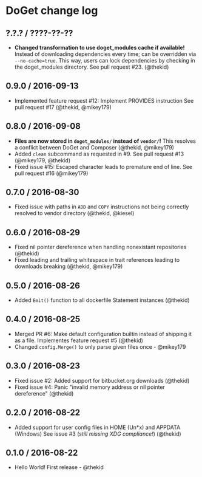 DoGet change log
================

## ?.?.? / ????-??-??

* **Changed transformation to use doget_modules cache if available!**
  Instead of downloading dependencies every time; can be overridden via
  `--no-cache=true`. This way, users can lock dependencies by checking
  in the doget_modules directory. See pull request #23.
  (@thekid)

## 0.9.0 / 2016-09-13

* Implemented feature request #12: Implement PROVIDES instruction
  See pull request #17
  (@thekid, @mikey179)

## 0.8.0 / 2016-09-08

* **Files are now stored in `doget_modules/` instead of `vendor/`!**
  This resolves a conflict between DoGet and Composer
  (@thekid, @mikey179)
* Added `clean` subcommand as requested in #9. See pull request #13
  (@mikey179, @thekid)
* Fixed issue #15: Escaped character leads to premature end of line.
  See pull request #16
  (@mikey179)

## 0.7.0 / 2016-08-30

* Fixed issue with paths in `ADD` and `COPY` instructions not being
  correctly resolved to vendor directory
  (@thekid, @kiesel)

## 0.6.0 / 2016-08-29

* Fixed nil pointer dereference when handling nonexistant repositories
  (@thekid)
* Fixed leading and trailing whitespace in trait references leading to
  downloads breaking
  (@thekid, @mikey179)

## 0.5.0 / 2016-08-26

* Added `Emit()` function to all dockerfile Statement instances
  (@thekid)

## 0.4.0 / 2016-08-25

* Merged PR #6: Make default configuration builtin instead of shipping it as 
  a file. Implementes feature request #5
  (@thekid)
* Changed `config.Merge()` to only parse given files once - @mikey179 

## 0.3.0 / 2016-08-23

* Fixed issue #2: Added support for bitbucket.org downloads
  (@thekid)
* Fixed issue #4: Panic "invalid memory address or nil pointer dereference"
  (@thekid)

## 0.2.0 / 2016-08-22

* Added support for user config files in HOME (Un*x) and APPDATA (Windows)
  See issue #3 (*still missing XDG compliance!*)
  (@thekid)

## 0.1.0 / 2016-08-22

* Hello World! First release - @thekid